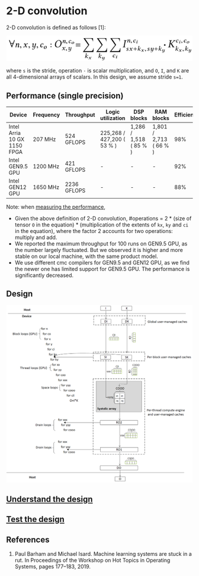 # 2-D convolution

2-D convolution is defined as follows [1]:

![2dconv-original-equation](figures/conv-equation.png) 

where `s` is the stride, operation `·` is scalar multiplication, and `O`, `I`, and `K` are all 4-dimensional arrays of scalars.  In this design, we assume  stride `s=1`.  

## Performance (single precision)

| Device | Frequency | Throughput | Logic utilization | DSP blocks | RAM blocks | Efficiency | Tensor Sizes | Device compiler |
| ------ | --------- | ------ | --------- | ---- | ----- | -------------- | ----- | -------------- |
| Intel Arria 10 GX 1150 FPGA | 207 MHz | 524 GFLOPS | 225,268 / 427,200 ( 53 % ) | 1,286 / 1,518 ( 85 % ) | 1,801 / 2,713 ( 66 % ) | 98%  | I(64,256,62,62) * K(256,256,3,3) | aoc 19.4.0 |
| Intel GEN9.5 GPU | 1200 MHz | 421 GFLOPS | - | - | - | 92%   | I(4, 256, 64, 64) * K(256, 256, 3, 3) | CM Dev Package 20200119 |
| Intel GEN12 GPU | 1650 MHz | 2236 GFLOPS | - | - | - | 88%   | I(4, 256, 64, 64) * K(256, 256, 3, 3) | CM SDK 20211028 |

Note: when [measuring the performance](../README.md#Performance-metrics),

- Given the above definition of 2-D convolution, #operations =  2 * (size of tensor `O` in the equation) * (multiplication of the extents of `kx`, `ky` and `ci` in the equation), where the factor 2 accounts for two operations: multiply and add.
- We reported the maximum throughput for 100 runs on GEN9.5 GPU, as the number largely fluctuated. But we observed it is higher and more stable on our local machine, with the same product model.
- We use different cmc compilers for GEN9.5 and GEN12 GPU, as we find the newer one has limited support for GEN9.5 GPU. The performance is significantly decreased.

## Design

![Design](figures/conv-design.png)

## [Understand the design](../README.md#how-to-understand-a-design)

## [Test the design](../../../../README.md#Performance-tests)

## References

1. Paul Barham and Michael Isard. Machine learning systems are stuck in a rut. In Proceedings of the Workshop on Hot Topics in Operating Systems, pages 177–183, 2019.  
